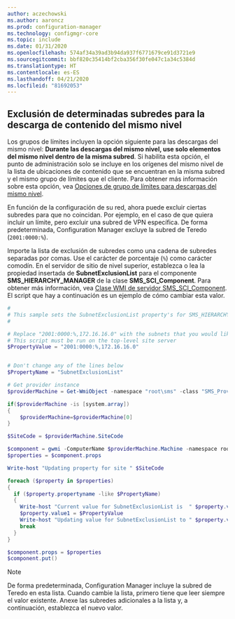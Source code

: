 ```yaml
---
author: aczechowski
ms.author: aaroncz
ms.prod: configuration-manager
ms.technology: configmgr-core
ms.topic: include
ms.date: 01/31/2020
ms.openlocfilehash: 574af34a39ad3b94da937f6771679ce91d3721e9
ms.sourcegitcommit: bbf820c35414bf2cba356f30fe047c1a34c5384d
ms.translationtype: HT
ms.contentlocale: es-ES
ms.lasthandoff: 04/21/2020
ms.locfileid: "81692053"
---
```

## <a name="exclude-certain-subnets-for-peer-content-download"></a><a name="bkmk_subnet"></a> Exclusión de determinadas subredes para la descarga de contenido del mismo nivel

<!--3555777-->

Los grupos de límites incluyen la opción siguiente para las descargas del mismo nivel: **Durante las descargas del mismo nivel, use solo elementos del mismo nivel dentro de la misma subred**. Si habilita esta opción, el punto de administración solo se incluye en los orígenes del mismo nivel de la lista de ubicaciones de contenido que se encuentran en la misma subred y el mismo grupo de límites que el cliente. Para obtener más información sobre esta opción, vea [Opciones de grupo de límites para descargas del mismo nivel](../../../../servers/deploy/configure/boundary-groups.md#bkmk_bgoptions).

En función de la configuración de su red, ahora puede excluir ciertas subredes para que no coincidan. Por ejemplo, en el caso de que quiera incluir un límite, pero excluir una subred de VPN específica. De forma predeterminada, Configuration Manager excluye la subred de Teredo (`2001:0000:%`).

Importe la lista de exclusión de subredes como una cadena de subredes separadas por comas. Use el carácter de porcentaje (`%`) como carácter comodín. En el servidor de sitio de nivel superior, establezca o lea la propiedad insertada de **SubnetExclusionList** para el componente **SMS_HIERARCHY_MANAGER** de la clase **SMS_SCI_Component**. Para obtener más información, vea [Clase WMI de servidor SMS_SCI_Component](../../../../../develop/reference/core/servers/configure/sms_sci_component-server-wmi-class.md). El script que hay a continuación es un ejemplo de cómo cambiar esta valor.

```PowerShell
#
# This sample sets the SubnetExclusionList property's for SMS_HIERARCHY_MANAGER component for the top-level site
#

# Replace "2001:0000:%,172.16.16.0" with the subnets that you would like to exclude. It's a comma separated string.
# This script must be run on the top-level site server
$PropertyValue = "2001:0000:%,172.16.16.0"


# Don't change any of the lines below
$PropertyName = "SubnetExclusionList"

# Get provider instance
$providerMachine = Get-WmiObject -namespace "root\sms" -class "SMS_ProviderLocation"

if($providerMachine -is [system.array])
{
    $providerMachine=$providerMachine[0]
}

$SiteCode = $providerMachine.SiteCode

$component = gwmi -ComputerName $providerMachine.Machine -namespace root\sms\site_$SiteCode -query 'select comp.* from sms_sci_component comp join SMS_SCI_SiteDefinition sdef on sdef.SiteCode=comp.SiteCode where sdef.ParentSiteCode="" and comp.componentname="SMS_HIERARCHY_MANAGER"'
$properties = $component.props

Write-host "Updating property for site " $SiteCode

foreach ($property in $properties)
{
  if ($property.propertyname -like $PropertyName) 
  {
    Write-host "Current value for SubnetExclusionList is  " $property.value1
    $property.value1 = $PropertyValue
    Write-host "Updating value for SubnetExclusionList to " $property.value1
    break
  }
}

$component.props = $properties
$component.put()
```

> [!NOTE]
> De forma predeterminada, Configuration Manager incluye la subred de Teredo en esta lista. Cuando cambie la lista, primero tiene que leer siempre el valor existente. Anexe las subredes adicionales a la lista y, a continuación, establezca el nuevo valor.
